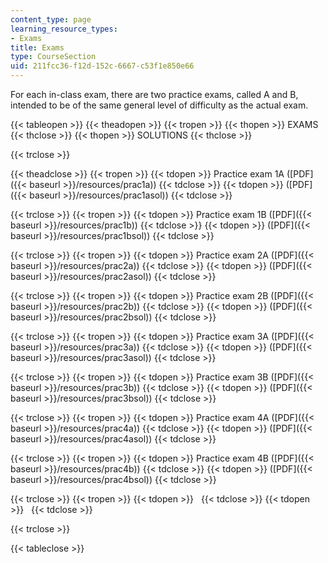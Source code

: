 ```yaml
---
content_type: page
learning_resource_types:
- Exams
title: Exams
type: CourseSection
uid: 211fcc36-f12d-152c-6667-c53f1e850e66
---
```


For each in-class exam, there are two practice exams, called A and B, intended to be of the same general level of difficulty as the actual exam.

{{< tableopen >}}
{{< theadopen >}}
{{< tropen >}}
{{< thopen >}}
EXAMS
{{< thclose >}}
{{< thopen >}}
SOLUTIONS
{{< thclose >}}

{{< trclose >}}

{{< theadclose >}}
{{< tropen >}}
{{< tdopen >}}
Practice exam 1A ([PDF]({{< baseurl >}}/resources/prac1a))
{{< tdclose >}}
{{< tdopen >}}
([PDF]({{< baseurl >}}/resources/prac1asol))
{{< tdclose >}}

{{< trclose >}}
{{< tropen >}}
{{< tdopen >}}
Practice exam 1B ([PDF]({{< baseurl >}}/resources/prac1b))
{{< tdclose >}}
{{< tdopen >}}
([PDF]({{< baseurl >}}/resources/prac1bsol))
{{< tdclose >}}

{{< trclose >}}
{{< tropen >}}
{{< tdopen >}}
Practice exam 2A ([PDF]({{< baseurl >}}/resources/prac2a))
{{< tdclose >}}
{{< tdopen >}}
([PDF]({{< baseurl >}}/resources/prac2asol))
{{< tdclose >}}

{{< trclose >}}
{{< tropen >}}
{{< tdopen >}}
Practice exam 2B ([PDF]({{< baseurl >}}/resources/prac2b))
{{< tdclose >}}
{{< tdopen >}}
([PDF]({{< baseurl >}}/resources/prac2bsol))
{{< tdclose >}}

{{< trclose >}}
{{< tropen >}}
{{< tdopen >}}
Practice exam 3A ([PDF]({{< baseurl >}}/resources/prac3a))
{{< tdclose >}}
{{< tdopen >}}
([PDF]({{< baseurl >}}/resources/prac3asol))
{{< tdclose >}}

{{< trclose >}}
{{< tropen >}}
{{< tdopen >}}
Practice exam 3B ([PDF]({{< baseurl >}}/resources/prac3b))
{{< tdclose >}}
{{< tdopen >}}
([PDF]({{< baseurl >}}/resources/prac3bsol))
{{< tdclose >}}

{{< trclose >}}
{{< tropen >}}
{{< tdopen >}}
Practice exam 4A ([PDF]({{< baseurl >}}/resources/prac4a))
{{< tdclose >}}
{{< tdopen >}}
([PDF]({{< baseurl >}}/resources/prac4asol))
{{< tdclose >}}

{{< trclose >}}
{{< tropen >}}
{{< tdopen >}}
Practice exam 4B ([PDF]({{< baseurl >}}/resources/prac4b))
{{< tdclose >}}
{{< tdopen >}}
([PDF]({{< baseurl >}}/resources/prac4bsol))
{{< tdclose >}}

{{< trclose >}}
{{< tropen >}}
{{< tdopen >}}
 
{{< tdclose >}}
{{< tdopen >}}
 
{{< tdclose >}}

{{< trclose >}}

{{< tableclose >}}